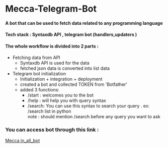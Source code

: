 # Mecca-Telegram-Bot
#### A bot that can be used to fetch data related to any programming language
#### Tech stack : Syntaxdb API , telegram bot (handlers,updaters )
#### The whole workflow is divided into 2 parts :
* Fetching data from API
   - Syntaxdb API is used for the data 
   - fetched json data is converted into list data 
* Telegram bot initialization
  - Initialization + integration + deployment
  - created a bot and collected TOKEN from 'Botfather'
  - added 3 functions:
    - /start : welcomes you to the bot
    - /help  : will help you with query syntax
    - /search: You can use this syntax to search your query . ex: /search list in python </br>
               note : should mention /search before any query you want to ask

### You can access bot through this link :
[Mecca in_all_bot](https://t.me/in_all_bot)
               
               
